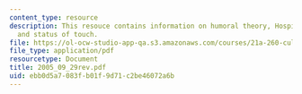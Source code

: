 ```yaml
---
content_type: resource
description: This resouce contains information on humoral theory, Hospital discourse,
  and status of touch.
file: https://ol-ocw-studio-app-qa.s3.amazonaws.com/courses/21a-260-culture-embodiment-and-the-senses-fall-2005/ebb0d5a7083fb01f9d71c2be46072a6b_2005_09_29rev.pdf
file_type: application/pdf
resourcetype: Document
title: 2005_09_29rev.pdf
uid: ebb0d5a7-083f-b01f-9d71-c2be46072a6b
---
```

